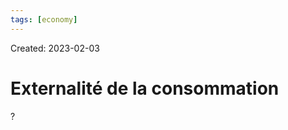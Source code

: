 ```yaml
---
tags: [economy] 
---
```

Created: 2023-02-03

# Externalité de la consommation
?
<!--SR:!2023-02-06,1,230-->
